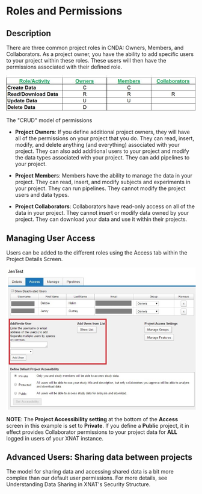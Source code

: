 # Roles and Permissions

## **Description**
There are three common project roles in CNDA: Owners, Members, and Collaborators. As a project owner, you have the ability to add specific users to your project within these roles. These users will then have the permissions associated with their defined role.

![role descriptions](images/RP1.jpg)

The "CRUD" model of permissions

 - **Project Owners**: If you define additional project owners, they will have all of the permissions on your project that you do. They can read, insert, modify, and delete anything (and everything) associated with your project. They can also add additional users to your project and modify the data types associated with your project. They can add pipelines to your project.
   
 - **Project Member**s: Members have the ability to manage the data in your project. They can read, insert, and modify subjects and experiments in your project. They can run pipelines. They cannot modify the project users and data types.
   
 - **Project Collaborators**: Collaborators have read-only access on all of the data in your project. They cannot insert or modify data owned by your project. They can download your data and use it within their projects.

## **Managing User Access**
Users can be added to the different roles using the Access tab within the Project Details Screen.

![acccess tab](images/RP2.jpg)

**NOTE**: The **Project Accessibility setting** at the bottom of the **Access** screen in this example is set to **Private**. If you define a **Public** project, it in effect provides Collaborator permissions to your project data for **ALL** logged in users of your XNAT instance.

## **Advanced Users: Sharing data between projects**
The model for sharing data and accessing shared data is a bit more complex than our default user permissions. For more details, see Understanding Data Sharing in XNAT's Security Structure.
